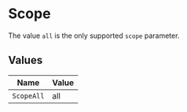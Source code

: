# Scope

The value `all` is the only supported `scope` parameter.


## Values

| Name       | Value      |
| ---------- | ---------- |
| `ScopeAll` | all        |